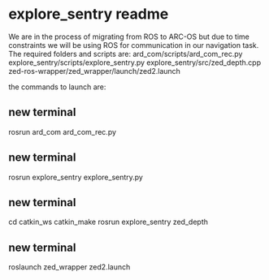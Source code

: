# explore_sentry readme

We are in the process of migrating from ROS to ARC-OS but due to time constraints we will be using ROS for communication in our navigation task. The required folders and scripts are:
ard_com/scripts/ard_com_rec.py
explore_sentry/scripts/explore_sentry.py
explore_sentry/src/zed_depth.cpp
zed-ros-wrapper/zed_wrapper/launch/zed2.launch

the commands to launch are:

## new terminal
rosrun ard_com ard_com_rec.py

##  new terminal
rosrun explore_sentry explore_sentry.py

## new terminal
cd catkin_ws
catkin_make
rosrun explore_sentry zed_depth

## new terminal
roslaunch zed_wrapper zed2.launch
